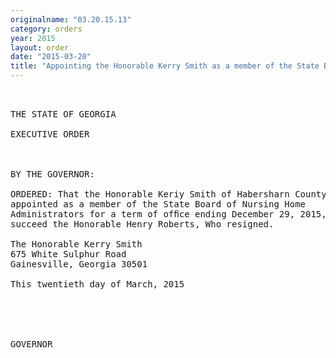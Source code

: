 ```yaml
---
originalname: "03.20.15.13"
category: orders
year: 2015
layout: order
date: "2015-03-20"
title: "Appointing the Honorable Kerry Smith as a member of the State Board of Nursing Home Administrators"
---
```

<pre>
 

THE STATE OF GEORGIA

EXECUTIVE ORDER

 

BY THE GOVERNOR:

ORDERED: That the Honorable Keriy Smith of Habersharn County, Ge01g1a is
appointed as a member of the State Board of Nursing Home
Administrators for a term of ofﬁce ending December 29, 2015, to
succeed the Honorable Henry Roberts, Who resigned.

The Honorable Kerry Smith
675 White Sulphur Road
Gainesville, Georgia 30501

This twentieth day of March, 2015

 

 

GOVERNOR

</pre>
